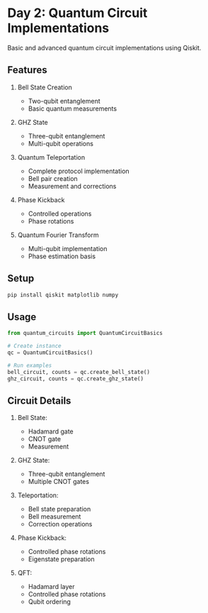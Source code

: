 # Day 2: Quantum Circuit Implementations

Basic and advanced quantum circuit implementations using Qiskit.

## Features

1. Bell State Creation
   - Two-qubit entanglement
   - Basic quantum measurements

2. GHZ State
   - Three-qubit entanglement
   - Multi-qubit operations

3. Quantum Teleportation
   - Complete protocol implementation
   - Bell pair creation
   - Measurement and corrections

4. Phase Kickback
   - Controlled operations
   - Phase rotations

5. Quantum Fourier Transform
   - Multi-qubit implementation
   - Phase estimation basis

## Setup

```bash
pip install qiskit matplotlib numpy
```

## Usage

```python
from quantum_circuits import QuantumCircuitBasics

# Create instance
qc = QuantumCircuitBasics()

# Run examples
bell_circuit, counts = qc.create_bell_state()
ghz_circuit, counts = qc.create_ghz_state()
```

## Circuit Details

1. Bell State:
   - Hadamard gate
   - CNOT gate
   - Measurement

2. GHZ State:
   - Three-qubit entanglement
   - Multiple CNOT gates

3. Teleportation:
   - Bell state preparation
   - Bell measurement
   - Correction operations

4. Phase Kickback:
   - Controlled phase rotations
   - Eigenstate preparation

5. QFT:
   - Hadamard layer
   - Controlled phase rotations
   - Qubit ordering